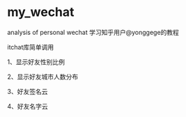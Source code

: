 # my_wechat
analysis of personal wechat
学习知乎用户@yonggege的教程

itchat库简单调用

1、显示好友性别比例

2、显示好友城市人数分布

3、好友签名云

4、好友名字云

